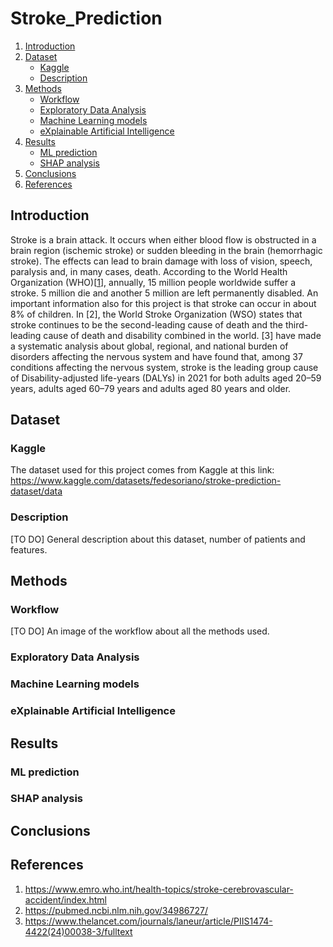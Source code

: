 # Stroke_Prediction

1. [Introduction](#introduzione)
2. [Dataset](#sezione-1)
    - [Kaggle](#sottosezione-11)
    - [Description](#sottosezione-12)
3. [Methods](#sezione-2)
    - [Workflow](#sottosezione-21)
    - [Exploratory Data Analysis](#sottosezione-22)
    - [Machine Learning models](#sottosezione-23)
    - [eXplainable Artificial Intelligence](#sottosezione-24)
4. [Results](#sezione-3)
    - [ML prediction](#sottosezione-31)
    - [SHAP analysis](#sottosezione-32)
5. [Conclusions](#sezione-4)
6. [References](#sezione-5)

## Introduction

Stroke is a brain attack. It occurs when either blood flow is obstructed in a brain region (ischemic stroke) or sudden bleeding in the brain (hemorrhagic stroke). The effects can lead to brain damage with loss of vision, speech, paralysis and, in many cases, death. 
According to the World Health Organization (WHO)[[1](#ref1)], annually, 15 million people worldwide suffer a stroke. 5 million die and another 5 million are left permanently disabled. An important information also for this project is that stroke can occur in about 8% of children.
In [2], the World Stroke Organization (WSO) states that stroke continues to be the second-leading cause of death and the third-leading cause of death and disability combined in the world. 
[3] have made a systematic analysis about global, regional, and national burden of disorders affecting the nervous system and have found that, among 37 conditions affecting the nervous system, stroke is the leading group cause of Disability-adjusted life-years (DALYs) in 2021 for both adults aged 20–59 years, adults aged 60–79 years and adults aged 80 years and older.

## Dataset

### Kaggle
The dataset used for this project comes from Kaggle at this link: https://www.kaggle.com/datasets/fedesoriano/stroke-prediction-dataset/data

### Description
[TO DO] General description about this dataset, number of patients and features.

## Methods

### Workflow
[TO DO] An image of the workflow about all the methods used.

### Exploratory Data Analysis

### Machine Learning models

### eXplainable Artificial Intelligence

## Results

### ML prediction

### SHAP analysis

## Conclusions

## References

1. <a name="ref1"></a> https://www.emro.who.int/health-topics/stroke-cerebrovascular-accident/index.html
2. https://pubmed.ncbi.nlm.nih.gov/34986727/
3. https://www.thelancet.com/journals/laneur/article/PIIS1474-4422(24)00038-3/fulltext

